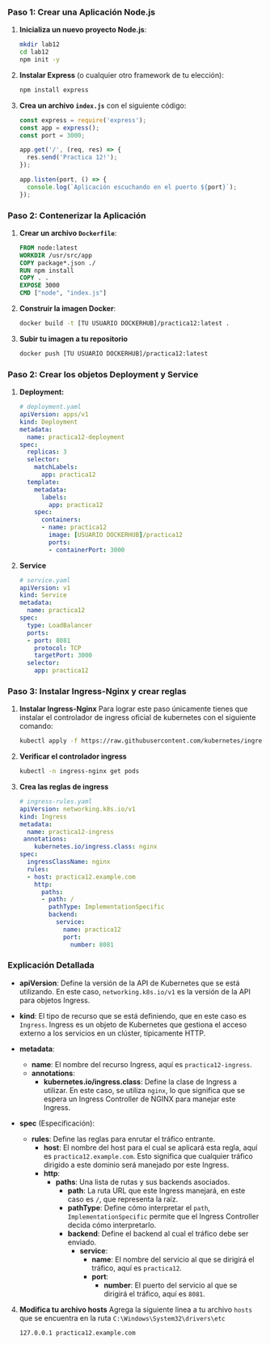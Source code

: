 ### Paso 1: Crear una Aplicación Node.js

1. **Inicializa un nuevo proyecto Node.js**:
   ```bash
   mkdir lab12
   cd lab12
   npm init -y
   ```

2. **Instalar Express** (o cualquier otro framework de tu elección):
   ```bash
   npm install express
   ```

3. **Crea un archivo `index.js`** con el siguiente código:
   ```javascript
   const express = require('express');
   const app = express();
   const port = 3000;

   app.get('/', (req, res) => {
     res.send('Practica 12!');
   });

   app.listen(port, () => {
     console.log(`Aplicación escuchando en el puerto ${port}`);
   });
   ```

### Paso 2: Contenerizar la Aplicación

1. **Crear un archivo `Dockerfile`**:
   ```Dockerfile
   FROM node:latest
   WORKDIR /usr/src/app
   COPY package*.json ./
   RUN npm install
   COPY . .
   EXPOSE 3000
   CMD ["node", "index.js"]
   ```
2. **Construir la imagen Docker**:
   ```bash
   docker build -t [TU USUARIO DOCKERHUB]/practica12:latest .
   ```

3. **Subir tu imagen a tu repositorio**
    ```bash
    docker push [TU USUARIO DOCKERHUB]/practica12:latest
    ```

### Paso 2: Crear los objetos Deployment y Service

1. **Deployment:**
   ```yaml
   # deployment.yaml
   apiVersion: apps/v1
   kind: Deployment
   metadata:
     name: practica12-deployment
   spec:
     replicas: 3
     selector:
       matchLabels:
         app: practica12
     template:
       metadata:
         labels:
           app: practica12
       spec:
         containers:
         - name: practica12
           image: [USUARIO DOCKERHUB]/practica12
           ports:
           - containerPort: 3000
   ```

2. **Service**
   ```yaml
   # service.yaml
   apiVersion: v1
   kind: Service
   metadata:
     name: practica12
   spec:
     type: LoadBalancer
     ports:
     - port: 8081
       protocol: TCP
       targetPort: 3000
     selector:
       app: practica12
   ```

### Paso 3: Instalar Ingress-Nginx y crear reglas

1. **Instalar Ingress-Nginx**
   Para lograr este paso únicamente tienes que instalar el controlador de ingress oficial de kubernetes con el siguiente comando:

   ```bash
   kubectl apply -f https://raw.githubusercontent.com/kubernetes/ingress-nginx/controller-v1.6.4/deploy/static/provider/cloud/deploy.yaml
   ```

2. **Verificar el controlador ingress**
   ```bash
   kubectl -n ingress-nginx get pods
   ```

3. **Crea las reglas de ingress**

   ```yaml
   # ingress-rules.yaml
   apiVersion: networking.k8s.io/v1
   kind: Ingress
   metadata:
     name: practica12-ingress
    annotations:
       kubernetes.io/ingress.class: nginx
   spec:
     ingressClassName: nginx
     rules:
     - host: practica12.example.com
       http:
         paths:
         - path: /
           pathType: ImplementationSpecific
           backend:
             service:
               name: practica12
               port:
                 number: 8081
   ```

### Explicación Detallada

- **apiVersion**: Define la versión de la API de Kubernetes que se está utilizando. En este caso, `networking.k8s.io/v1` es la versión de la API para objetos Ingress.

- **kind**: El tipo de recurso que se está definiendo, que en este caso es `Ingress`. Ingress es un objeto de Kubernetes que gestiona el acceso externo a los servicios en un clúster, típicamente HTTP.

- **metadata**:
  - **name**: El nombre del recurso Ingress, aquí es `practica12-ingress`.
  - **annotations**:
    - **kubernetes.io/ingress.class**: Define la clase de Ingress a utilizar. En este caso, se utiliza `nginx`, lo que significa que se espera un Ingress Controller de NGINX para manejar este Ingress.

- **spec** (Especificación):
  - **rules**: Define las reglas para enrutar el tráfico entrante.
    - **host**: El nombre del host para el cual se aplicará esta regla, aquí es `practica12.example.com`. Esto significa que cualquier tráfico dirigido a este dominio será manejado por este Ingress.
    - **http**:
      - **paths**: Una lista de rutas y sus backends asociados.
        - **path**: La ruta URL que este Ingress manejará, en este caso es `/`, que representa la raíz.
        - **pathType**: Define cómo interpretar el `path`, `ImplementationSpecific` permite que el Ingress Controller decida cómo interpretarlo.
        - **backend**: Define el backend al cual el tráfico debe ser enviado.
          - **service**:
            - **name**: El nombre del servicio al que se dirigirá el tráfico, aquí es `practica12`.
            - **port**:
              - **number**: El puerto del servicio al que se dirigirá el tráfico, aquí es `8081`.





4. **Modifica tu archivo hosts**
   Agrega la siguiente linea a tu archivo `hosts` que se encuentra en la ruta `C:\Windows\System32\drivers\etc`
   ```txt
   127.0.0.1 practica12.example.com
   ```
